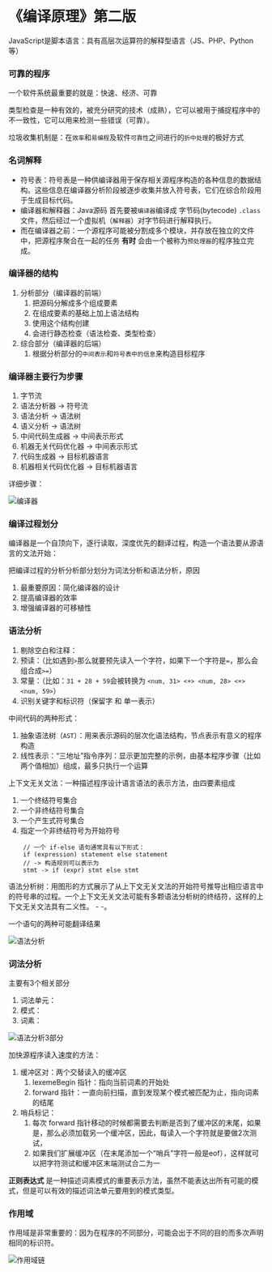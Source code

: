 # 《编译原理》第二版

JavaScript是脚本语言：具有高层次运算符的解释型语言（JS、PHP、Python等）

### 可靠的程序

一个软件系统最重要的就是：快速、经济、可靠

类型检查是一种有效的，被充分研究的技术（成熟），它可以被用于捕捉程序中的不一致性，它可以用来检测一些错误（可靠）。

垃圾收集机制是：在`效率`和`易编程`及软件`可靠性`之间进行的`折中处理`的极好方式


### 名词解释

* 符号表：符号表是一种供编译器用于保存相关源程序构造的各种信息的数据结构。这些信息在编译器分析阶段被逐步收集并放入符号表，它们在综合阶段用于生成目标代码。
* 编译器和解释器：Java源码 首先要被`编译器`编译成 字节码(bytecode) `.class` 文件，然后经过一个虚拟机（`解释器`）对字节码进行解释执行。
* 而在编译器之前：一个源程序可能被分割成多个模块，并存放在独立的文件中，把源程序聚合在一起的任务 **有时** 会由一个被称为`预处理器`的程序独立完成。


### 编译器的结构

1. 分析部分（编译器的前端）
   1. 把源码分解成多个组成要素
   2. 在组成要素的基础上加上语法结构
   3. 使用这个结构创建
   4. 会进行静态检查（语法检查、类型检查）
2. 综合部分（编译器的后端）
   1. 根据分析部分的`中间表示`和`符号表中的信息`来构造目标程序

### 编译器主要行为步骤

1. 字节流
2. 语法分析器 -> 符号流
3. 语法分析 -> 语法树
4. 语义分析 -> 语法树
5. 中间代码生成器 -> 中间表示形式
6. 机器无关代码优化器 -> 中间表示形式
7. 代码生成器 -> 目标机器语言
8. 机器相关代码优化器 -> 目标机器语言

详细步骤：

![编译器](/md/img/bianyiqi.png)


### 编译过程划分

编译器是一个自顶向下，逐行读取，深度优先的翻译过程，构造一个语法要从源语言的文法开始：

把编译过程的分析分析部分划分为词法分析和语法分析，原因
1. 最重要原因：简化编译器的设计
2. 提高编译器的效率
3. 增强编译器的可移植性


### 语法分析

1. 剔除空白和注释：
2. 预读：（比如遇到`>`那么就要预先读入一个字符，如果下一个字符是`=`，那么会组合成`>=`）
3. 常量：（比如：`31 + 28 + 59`会被转换为 `<num, 31> <+> <num, 28> <+> <num, 59>`）
4. 识别关键字和标识符（保留字 和 单一表示）


中间代码的两种形式：
1. 抽象语法树（`AST`）：用来表示源码的层次化语法结构，节点表示有意义的程序构造
2. 线性表示：“三地址”指令序列：显示更加完整的示例，由基本程序步骤（比如两个值相加）组成，最多只执行一个运算


上下文无关文法：一种描述程序设计语言语法的表示方法，由四要素组成
1. 一个终结符号集合
2. 一个非终结符号集合
3. 一个产生式符号集合
4. 指定一个非终结符号为开始符号

```
    // 一个 if-else 语句通常具有以下形式：
    if (expression) statement else statement
    // -> 构造规则可以表示为
    stmt -> if (expr) stmt else stmt
```

语法分析树：用图形的方式展示了从上下文无关文法的开始符号推导出相应语言中的符号串的过程。一个上下文无关文法可能有多颗语法分析树的终结符，这样的上下文无关文法具有二义性。 - -。

一个语句的两种可能翻译结果

![语法分析](/md/img/yufafenxi.png)


### 词法分析

主要有3个相关部分
1. 词法单元：
2. 模式：
3. 词素：

![语法分析3部分](/md/img/cisu.png)

加快源程序读入速度的方法：
1. 缓冲区对：两个交替读入的缓冲区
   1. lexemeBegin 指针：指向当前词素的开始处
   2. forward 指针：一直向前扫描，直到发现某个模式被匹配为止，指向词素的结尾
2. 哨兵标记：
   1. 每次 forward 指针移动的时候都需要去判断是否到了缓冲区的末尾，如果是，那么必须加载另一个缓冲区，因此，每读入一个字符就是要做2次测试，
   2. 如果我们扩展缓冲区（在末尾添加一个“哨兵”字符一般是eof），这样就可以把字符测试和缓冲区末端测试合二为一

**正则表达式** 是一种描述词素模式的重要表示方法，虽然不能表达出所有可能的模式，但是可以有效的描述词法单元要用到的模式类型。



### 作用域

作用域是非常重要的：因为在程序的不同部分，可能会出于不同的目的而多次声明相同的标识符。

![作用域链](/md/img/zuoyongyulian.png)
   
